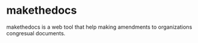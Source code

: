 # makethedocs
makethedocs is a web tool that help making  amendments to organizations congresual documents. 
